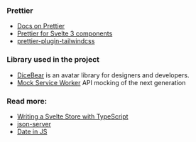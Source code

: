 ### Prettier

- [Docs on Prettier](https://prettier.io/docs/en/options.html)
- [Prettier for Svelte 3 components](https://github.com/sveltejs/prettier-plugin-svelte)
- [prettier-plugin-tailwindcss](https://github.com/tailwindlabs/prettier-plugin-tailwindcss#compatibility-with-other-prettier-plugins)

### Library used in the project

- [DiceBear](https://avatars.dicebear.com/) is an avatar library for designers and developers.
- [Mock Service Worker](https://mswjs.io/) API mocking of the next generation

### Read more:

- [Writing a Svelte Store with TypeScript](https://javascript.plainenglish.io/writing-a-svelte-store-with-typescript-22fa1c901a4)
- [json-server](https://github.com/typicode/json-server)
- [Date in JS](https://dockyard.com/blog/2020/02/14/you-probably-don-t-need-moment-js-anymore)